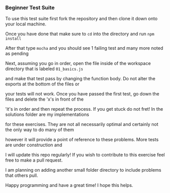 ### Beginner Test Suite

To use this test suite first fork the repository and then clone it down onto your local machine.

Once you have done that make sure to ```cd``` into the directory and run ```npm install```

After that type ```mocha``` and you should see 1 failing test and many more noted as pending

Next, assuming you go in order, open the file inside of the workspace directory that is labeled ```01_basics.js```

and make that test pass by changing the function body. Do not alter the exports at the bottom of the files or

your tests will not work. Once you have passed the first test, go down the files and delete the 'x's in front of the

'it's in order and then repeat the process. If you get stuck do not fret! In the solutions folder are my implementations

for these exercises. They are not all necessarily optimal and certainly not the only way to do many of them

however it will provide a point of reference to these problems. More tests are under construction and

I will update this repo regularly! If you wish to contribute to this exercise feel free to make a pull request.

I am planning on adding another small folder directory to include problems that others pull.

Happy programming and have a great time! I hope this helps.
